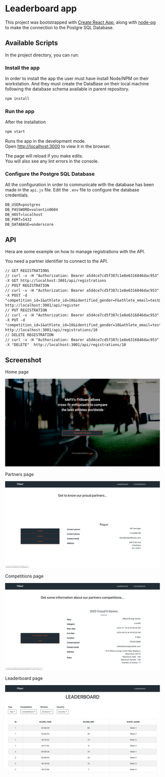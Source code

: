 # Leaderboard app

This project was bootstrapped with [Create React App](https://github.com/facebook/create-react-app), along with [node-pg](https://node-postgres.com/) to make the connection to the Postgre SQL Database.

## Available Scripts

In the project directory, you can run:

### Install the app

In order to install the app the user must have install Node/NPM on their workstation. And they must create the DataBase on their local machine following the database schema available in parent repository.

```bash
npm install
```

### Run the app

After the installation

```bash
npm start
```

Runs the app in the development mode.<br />
Open [http://localhost:3000](http://localhost:3000) to view it in the browser.

The page will reload if you make edits.<br />
You will also see any lint errors in the console.

### Configure the Postgre SQL Database

All the configuration in order to communicate with the database has been made in the `api.js` file.
Edit the `.env` file to configure the database credentials.

```
DB_USER=postgres
DB_PASSWORD=valentin0604
DB_HOST=localhost
DB_PORT=5432
DB_DATABASE=underscore
```

## API



Hera are some example on how to manage registrations with the API.

You need a partner identifier to connect to the API.

```
// GET REGISTRATIONS
// curl -v -H "Authorization: Bearer a5d4ce7cd5f387c1e8e6316846dac953" -X GET http://localhost:3001/api/registrations
// POST REGISTRATION
// curl -v -H "Authorization: Bearer a5d4ce7cd5f387c1e8e6316846dac953" -X POST -d  "competition_id=1&athlete_id=10&identified_gender=F&athlete_email=test@email.com&year=2020" http://localhost:3001/api/register
// PUT REGISTRATION
// curl -v -H "Authorization: Bearer a5d4ce7cd5f387c1e8e6316846dac953" -X PUT -d "competition_id=1&athlete_id=10&identified_gender=10&athlete_email=test@email.com&year=2020"  http://localhost:3001/api/registrations/10
// DELETE REGISTRATION
// curl -v -H "Authorization: Bearer a5d4ce7cd5f387c1e8e6316846dac953" -X "DELETE"  http://localhost:3001/api/registrations/10
```

## Screenshot

Home page

![Home](/sc/home.png)

Partners page

![Partners](/sc/partners.png)

Competitions page

![Competitions](/sc/competitions.png)

Leaderboard page

![Leaderboard](/sc/leaderboard.png)